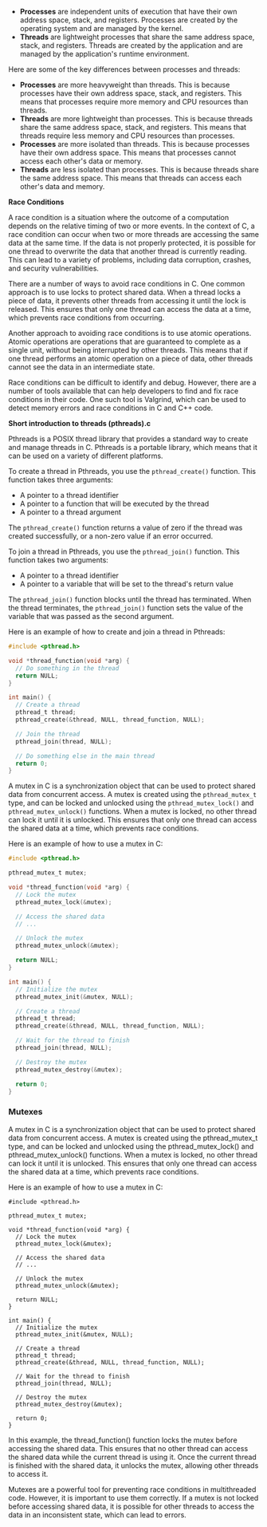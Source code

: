 

* **Processes** are independent units of execution that have their own address space, stack, and registers. Processes are created by the operating system and are managed by the kernel.
* **Threads** are lightweight processes that share the same address space, stack, and registers. Threads are created by the application and are managed by the application's runtime environment.


Here are some of the key differences between processes and threads:


* **Processes** are more heavyweight than threads. This is because processes have their own address space, stack, and registers. This means that processes require more memory and CPU resources than threads.
* **Threads** are more lightweight than processes. This is because threads share the same address space, stack, and registers. This means that threads require less memory and CPU resources than processes.
* **Processes** are more isolated than threads. This is because processes have their own address space. This means that processes cannot access each other's data or memory.
* **Threads** are less isolated than processes. This is because threads share the same address space. This means that threads can access each other's data and memory.


**Race Conditions**


A race condition is a situation where the outcome of a computation depends on the relative timing of two or more events. In the context of C, a race condition can occur when two or more threads are accessing the same data at the same time. If the data is not properly protected, it is possible for one thread to overwrite the data that another thread is currently reading. This can lead to a variety of problems, including data corruption, crashes, and security vulnerabilities.


There are a number of ways to avoid race conditions in C. One common approach is to use locks to protect shared data. When a thread locks a piece of data, it prevents other threads from accessing it until the lock is released. This ensures that only one thread can access the data at a time, which prevents race conditions from occurring.


Another approach to avoiding race conditions is to use atomic operations. Atomic operations are operations that are guaranteed to complete as a single unit, without being interrupted by other threads. This means that if one thread performs an atomic operation on a piece of data, other threads cannot see the data in an intermediate state.


Race conditions can be difficult to identify and debug. However, there are a number of tools available that can help developers to find and fix race conditions in their code. One such tool is Valgrind, which can be used to detect memory errors and race conditions in C and C++ code.


**Short introduction to threads (pthreads).c**


Pthreads is a POSIX thread library that provides a standard way to create and manage threads in C. Pthreads is a portable library, which means that it can be used on a variety of different platforms.


To create a thread in Pthreads, you use the `pthread_create()` function. This function takes three arguments:


* A pointer to a thread identifier
* A pointer to a function that will be executed by the thread
* A pointer to a thread argument


The `pthread_create()` function returns a value of zero if the thread was created successfully, or a non-zero value if an error occurred.


To join a thread in Pthreads, you use the `pthread_join()` function. This function takes two arguments:


* A pointer to a thread identifier
* A pointer to a variable that will be set to the thread's return value


The `pthread_join()` function blocks until the thread has terminated. When the thread terminates, the `pthread_join()` function sets the value of the variable that was passed as the second argument.


Here is an example of how to create and join a thread in Pthreads:

```c
#include <pthread.h>

void *thread_function(void *arg) {
  // Do something in the thread
  return NULL;
}

int main() {
  // Create a thread
  pthread_t thread;
  pthread_create(&thread, NULL, thread_function, NULL);

  // Join the thread
  pthread_join(thread, NULL);

  // Do something else in the main thread
  return 0;
}
```

A mutex in C is a synchronization object that can be used to protect shared data from concurrent access. A mutex is created using the `pthread_mutex_t` type, and can be locked and unlocked using the `pthread_mutex_lock()` and `pthread_mutex_unlock()` functions. When a mutex is locked, no other thread can lock it until it is unlocked. This ensures that only one thread can access the shared data at a time, which prevents race conditions.

Here is an example of how to use a mutex in C:

```c
#include <pthread.h>

pthread_mutex_t mutex;

void *thread_function(void *arg) {
  // Lock the mutex
  pthread_mutex_lock(&mutex);

  // Access the shared data
  // ...

  // Unlock the mutex
  pthread_mutex_unlock(&mutex);

  return NULL;
}

int main() {
  // Initialize the mutex
  pthread_mutex_init(&mutex, NULL);

  // Create a thread
  pthread_t thread;
  pthread_create(&thread, NULL, thread_function, NULL);

  // Wait for the thread to finish
  pthread_join(thread, NULL);

  // Destroy the mutex
  pthread_mutex_destroy(&mutex);

  return 0;
}
```
### Mutexes

A mutex in C is a synchronization object that can be used to protect shared data from concurrent access. A mutex is created using the pthread_mutex_t type, and can be locked and unlocked using the pthread_mutex_lock() and pthread_mutex_unlock() functions. When a mutex is locked, no other thread can lock it until it is unlocked. This ensures that only one thread can access the shared data at a time, which prevents race conditions.

Here is an example of how to use a mutex in C:
```
#include <pthread.h>

pthread_mutex_t mutex;

void *thread_function(void *arg) {
  // Lock the mutex
  pthread_mutex_lock(&mutex);

  // Access the shared data
  // ...

  // Unlock the mutex
  pthread_mutex_unlock(&mutex);

  return NULL;
}

int main() {
  // Initialize the mutex
  pthread_mutex_init(&mutex, NULL);

  // Create a thread
  pthread_t thread;
  pthread_create(&thread, NULL, thread_function, NULL);

  // Wait for the thread to finish
  pthread_join(thread, NULL);

  // Destroy the mutex
  pthread_mutex_destroy(&mutex);

  return 0;
}
```

In this example, the thread_function() function locks the mutex before accessing the shared data. This ensures that no other thread can access the shared data while the current thread is using it. Once the current thread is finished with the shared data, it unlocks the mutex, allowing other threads to access it.

Mutexes are a powerful tool for preventing race conditions in multithreaded code. However, it is important to use them correctly. If a mutex is not locked before accessing shared data, it is possible for other threads to access the data in an inconsistent state, which can lead to errors.
